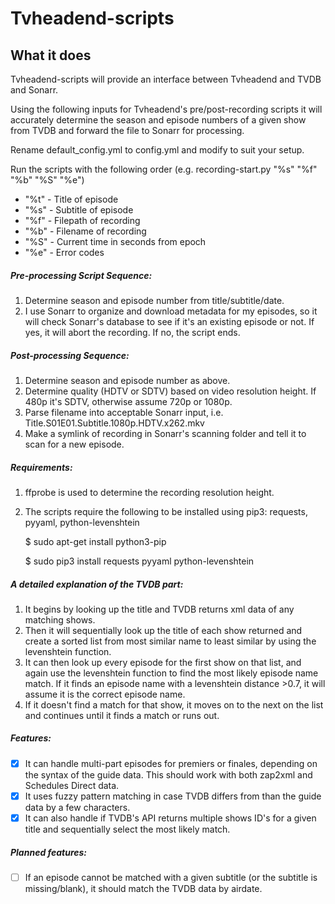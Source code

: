 # Tvheadend-scripts

What it does
----------

Tvheadend-scripts will provide an interface between Tvheadend and TVDB and Sonarr.

Using the following inputs for Tvheadend's pre/post-recording scripts it will accurately determine the season and episode numbers of a given show from TVDB and forward the file to Sonarr for processing.

Rename default_config.yml to config.yml and modify to suit your setup.

Run the scripts with the following order (e.g. recording-start.py  "%s" "%f" "%b" "%S" "%e")

* "%t" - Title of episode
* "%s" - Subtitle of episode
* "%f" - Filepath of recording
* "%b" - Filename of recording
* "%S" - Current time in seconds from epoch
* "%e" - Error codes

##### Pre-processing Script Sequence:

1. Determine season and episode number from title/subtitle/date.
2. I use Sonarr to organize and download metadata for my episodes, so it will check Sonarr's database to see if it's an existing episode or not. If yes, it will abort the recording. If no, the script ends.

##### Post-processing Sequence:

1. Determine season and episode number as above.
2. Determine quality (HDTV or SDTV) based on video resolution height. If 480p it's SDTV, otherwise assume 720p or 1080p.
3. Parse filename into acceptable Sonarr input, i.e. Title.S01E01.Subtitle.1080p.HDTV.x262.mkv
4. Make a symlink of recording in Sonarr's scanning folder and tell it to scan for a new episode.

##### Requirements:

1. ffprobe is used to determine the recording resolution height.
2. The scripts require the following to be installed using pip3: requests, pyyaml, python-levenshtein

    $ sudo apt-get install python3-pip

    $ sudo pip3 install requests pyyaml python-levenshtein

##### A detailed explanation of the TVDB part:

1. It begins by looking up the title and TVDB returns xml data of any matching shows. 
2. Then it will sequentially look up the title of each show returned and create a sorted list from most similar name to least similar by using the levenshtein function. 
3. It can then look up every episode for the first show on that list, and again use the levenshtein function to find the most likely episode name match. If it finds an episode name with a levenshtein distance >0.7, it will assume it is the correct episode name.
4. If it doesn't find a match for that show, it moves on to the next on the list and continues until it finds a match or runs out.

##### Features:

- [x] It can handle multi-part episodes for premiers or finales, depending on the syntax of the guide data. This should work with both zap2xml and Schedules Direct data.
- [x] It uses fuzzy pattern matching in case TVDB differs from than the guide data by a few characters. 
- [x] It can also handle if TVDB's API returns multiple shows ID's for a given title and sequentially select the most likely match.

##### Planned features:

- [ ] If an episode cannot be matched with a given subtitle (or the subtitle is missing/blank), it should match the TVDB data by airdate.
